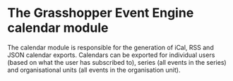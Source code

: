 # The Grasshopper Event Engine calendar module

The calendar module is responsible for the generation of iCal, RSS and JSON calendar exports.
Calendars can be exported for individual users (based on what the user has subscribed to), series (all events in the series) and organisational units (all events in the organisation unit).
